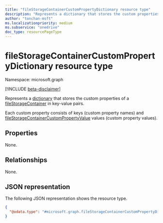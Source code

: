```yaml
---
title: "fileStorageContainerCustomPropertyDictionary resource type"
description: "Represents a dictionary that stores the custom properties of a fileStorageContainer in key/value pairs."
author: "tonchan-msft"
ms.localizationpriority: medium
ms.subservice: "onedrive"
doc_type: resourcePageType
---
```


# fileStorageContainerCustomPropertyDictionary resource type

Namespace: microsoft.graph

[!INCLUDE [beta-disclaimer](../../includes/beta-disclaimer.md)] 

Represents a [dictionary](https://github.com/microsoft/api-guidelines/blob/vNext/graph/patterns/dictionary.md)  that stores the custom properties of a [fileStorageContainer](../resources/filestoragecontainer.md) in key-value pairs.

Each custom property consists of keys (custom property names) and [fileStorageContainerCustomPropertyValue](../resources/filestoragecontainercustompropertyvalue.md) values (custom property values).


## Properties
None.

## Relationships
None.

## JSON representation

The following JSON representation shows the resource type.

<!-- {
  "blockType": "resource",
  "@odata.type": "microsoft.graph.fileStorageContainerCustomPropertyDictionary"
}
-->
``` json
{
  "@odata.type": "#microsoft.graph.fileStorageContainerCustomPropertyDictionary"
}
```

